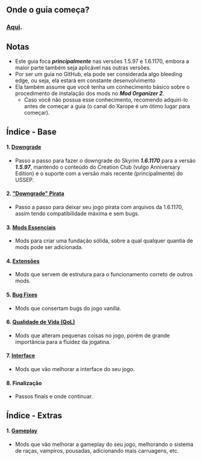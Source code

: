 ## Onde o guia começa?

### [Aqui](downgrade.md).

## Notas

- Este guia foca ***principalmente*** nas versões 1.5.97 e 1.6.1170, embora a maior parte também seja aplicável nas outras versões.
- Por ser um guia no GitHub, ela pode ser considerada algo bleeding edge, ou seja, ela estará em constante desenvolvimento
- Ela também assume que você tenha um conhecimento básico sobre o procedimento de instalação dos mods no ***Mod Organizer 2***.
  - Caso você não possua esse conhecimento, recomendo adquiri-lo antes de começar a guia (o canal do Xarope é um ótimo lugar para começar).

## Índice - Base
#### 1. [Downgrade](downgrade.md)
- Passo a passo para fazer o downgrade do Skyrim ***1.6.1170*** para a versão ***1.5.97***, mantendo o conteúdo do Creation Club (vulgo Anniversary Edition) e o suporte com a versão mais recente (principalmente) do USSEP.
#### 2. ["Downgrade" Pirata](downgrade_pirata.md)
- Passo a passo para deixar seu jogo pirata com arquivos da 1.6.1170, assim tendo compatibilidade máxima e sem bugs.
#### 3. [Mods Essenciais](essenciais.md)
- Mods para criar uma fundação sólida, sobre a qual qualquer quantia de mods pode ser adicionada.
#### 4. [Extensões](frameworks.md)
- Mods que servem de estrutura para o funcionamento correto de outros mods.
#### 5. [Bug Fixes](bug_fixes.md)
- Mods que consertam bugs do jogo vanilla.
#### 6. [Qualidade de Vida (QoL)](qualidade_de_vida.md)
- Mods que alteram pequenas coisas no jogo, porém de grande importância para a fluidez da jogatina.
#### 7. [Interface](interface.md)
- Mods que vão melhorar a interface do seu jogo.
#### 8. Finalização
- Passos finais e onde continuar.
## Índice - Extras
#### 1. [Gameplay](opcional/gameplay.md)
- Mods que vão melhorar a gameplay do seu jogo, melhorando o sistema de raças, vampiros, pousadas, adicionando mais carruagens, etc.
